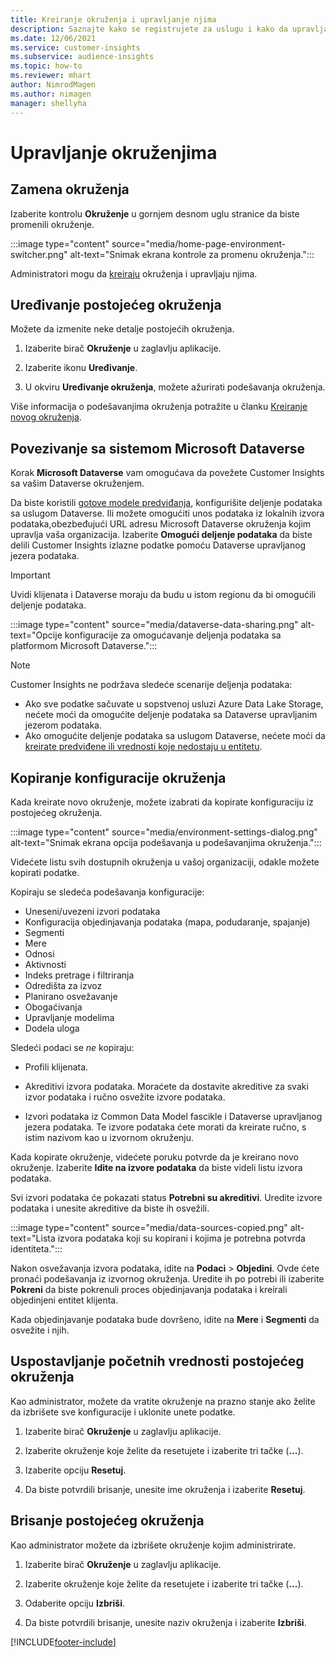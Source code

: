 ```yaml
---
title: Kreiranje okruženja i upravljanje njima
description: Saznajte kako se registrujete za uslugu i kako da upravljate okruženjima.
ms.date: 12/06/2021
ms.service: customer-insights
ms.subservice: audience-insights
ms.topic: how-to
ms.reviewer: mhart
author: NimrodMagen
ms.author: nimagen
manager: shellyha
---
```


# <a name="manage-environments"></a>Upravljanje okruženjima



## <a name="switch-environments"></a>Zamena okruženja

Izaberite kontrolu **Okruženje** u gornjem desnom uglu stranice da biste promenili okruženje.

:::image type="content" source="media/home-page-environment-switcher.png" alt-text="Snimak ekrana kontrole za promenu okruženja.":::

Administratori mogu da [kreiraju](create-environment.md) okruženja i upravljaju njima.

## <a name="edit-an-existing-environment"></a>Uređivanje postojećeg okruženja

Možete da izmenite neke detalje postojećih okruženja.

1.  Izaberite birač **Okruženje** u zaglavlju aplikacije.

2.  Izaberite ikonu **Uređivanje**.

3. U okviru **Uređivanje okruženja**, možete ažurirati podešavanja okruženja.

Više informacija o podešavanjima okruženja potražite u članku [Kreiranje novog okruženja](create-environment.md).

## <a name="connect-to-microsoft-dataverse"></a>Povezivanje sa sistemom Microsoft Dataverse
   
Korak **Microsoft Dataverse** vam omogućava da povežete Customer Insights sa vašim Dataverse okruženjem.

Da biste koristili [gotove modele predviđanja](predictions-overview.md#out-of-box-models), konfigurišite deljenje podataka sa uslugom Dataverse. Ili možete omogućiti unos podataka iz lokalnih izvora podataka,obezbeđujući URL adresu Microsoft Dataverse okruženja kojim upravlja vaša organizacija. Izaberite **Omogući deljenje podataka** da biste delili Customer Insights izlazne podatke pomoću Dataverse upravljanog jezera podataka.

> [!IMPORTANT]
> Uvidi klijenata i Dataverse moraju da budu u istom regionu da bi omogućili deljenje podataka.

:::image type="content" source="media/dataverse-data-sharing.png" alt-text="Opcije konfiguracije za omogućavanje deljenja podataka sa platformom Microsoft Dataverse.":::

> [!NOTE]
> Customer Insights ne podržava sledeće scenarije deljenja podataka:
> - Ako sve podatke sačuvate u sopstvenoj usluzi Azure Data Lake Storage, nećete moći da omogućite deljenje podataka sa Dataverse upravljanim jezerom podataka.
> - Ako omogućite deljenje podataka sa uslugom Dataverse, nećete moći da [kreirate predviđene ili vrednosti koje nedostaju u entitetu](predictions.md).

## <a name="copy-the-environment-configuration"></a>Kopiranje konfiguracije okruženja

Kada kreirate novo okruženje, možete izabrati da kopirate konfiguraciju iz postojećeg okruženja. 

:::image type="content" source="media/environment-settings-dialog.png" alt-text="Snimak ekrana opcija podešavanja u podešavanjima okruženja.":::

Videćete listu svih dostupnih okruženja u vašoj organizaciji, odakle možete kopirati podatke.

Kopiraju se sledeća podešavanja konfiguracije:

- Uneseni/uvezeni izvori podataka
- Konfiguracija objedinjavanja podataka (mapa, podudaranje, spajanje)
- Segmenti
- Mere
- Odnosi
- Aktivnosti
- Indeks pretrage i filtriranja
- Odredišta za izvoz
- Planirano osvežavanje
- Obogaćivanja
- Upravljanje modelima
- Dodela uloga

Sledeći podaci se *ne* kopiraju:

- Profili klijenata.
- Akreditivi izvora podataka. Moraćete da dostavite akreditive za svaki izvor podataka i ručno osvežite izvore podataka.

- Izvori podataka iz Common Data Model fascikle i Dataverse upravljanog jezera podataka. Te izvore podataka ćete morati da kreirate ručno, s istim nazivom kao u izvornom okruženju.

Kada kopirate okruženje, videćete poruku potvrde da je kreirano novo okruženje. Izaberite **Idite na izvore podataka** da biste videli listu izvora podataka.

Svi izvori podataka će pokazati status **Potrebni su akreditivi**. Uredite izvore podataka i unesite akreditive da biste ih osvežili.

:::image type="content" source="media/data-sources-copied.png" alt-text="Lista izvora podataka koji su kopirani i kojima je potrebna potvrda identiteta.":::

Nakon osvežavanja izvora podataka, idite na **Podaci** > **Objedini**. Ovde ćete pronaći podešavanja iz izvornog okruženja. Uredite ih po potrebi ili izaberite **Pokreni** da biste pokrenuli proces objedinjavanja podataka i kreirali objedinjeni entitet klijenta.

Kada objedinjavanje podataka bude dovršeno, idite na **Mere** i **Segmenti** da osvežite i njih.

## <a name="reset-an-existing-environment"></a>Uspostavljanje početnih vrednosti postojećeg okruženja

Kao administrator, možete da vratite okruženje na prazno stanje ako želite da izbrišete sve konfiguracije i uklonite unete podatke.

1.  Izaberite birač **Okruženje** u zaglavlju aplikacije. 

2.  Izaberite okruženje koje želite da resetujete i izaberite tri tačke (**...**). 

3. Izaberite opciju **Resetuj**. 

4.  Da biste potvrdili brisanje, unesite ime okruženja i izaberite **Resetuj**.

## <a name="delete-an-existing-environment"></a>Brisanje postojećeg okruženja

Kao administrator možete da izbrišete okruženje kojim administrirate.

1.  Izaberite birač **Okruženje** u zaglavlju aplikacije.

2.  Izaberite okruženje koje želite da resetujete i izaberite tri tačke (**...**). 

3. Odaberite opciju **Izbriši**. 

4.  Da biste potvrdili brisanje, unesite naziv okruženja i izaberite **Izbriši**.


[!INCLUDE[footer-include](../includes/footer-banner.md)]
